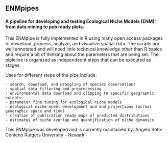 ## ENMpipes
#### A pipeline for developing and testing Ecological Niche Models (ENM): from data mining to pub ready plots.

This ENMpipe is fully implemented in R using many open access packages to download, process, analyze, and visualize spatial data. The scripts are well annotated and will need little technical knowledge other than R basics and require a bit of thinking about the parameters that are being set. The pipleline is organized as independednt steps that can be executed as stages.

Uses for different steps of the pipe include:
```
- search, download, and wrangling of species observations 
- spatial data filtering and preprocessing
- environmental data download and clipping to specific geographic extents
- parameter fine tuning for ecological niche models
- ecological niche model development and and projections (across geographic space and time)
- creation of publication ready maps of predicted distributions
- estimates of niche overlap and quantification of niche dynamics
```

This ENMpipe was developed and is currently maintained by: 
Angelo Soto-Centeno
Rutgers University – Newark
